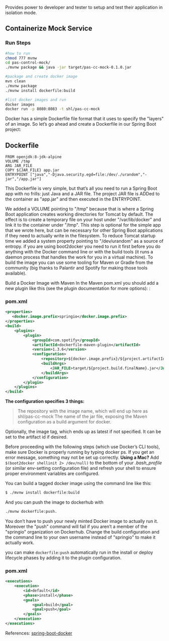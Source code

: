 Provides power to developer and tester to setup and test their application in isolation mode.
## Containerize Mock Service
### Run Steps
```sh
#how to run
chmod 777 mvnw
cd pas-control-mock/
./mvnw package && java -jar target/pas-cc-mock-0.1.0.jar

#package and create docker image
mvn clean
./mvnw package
./mvnw install dockerfile:build

#list docker images and run
docker images
docker run -p 8080:8083 -t shl/pas-cc-mock
```

Docker has a simple Dockerfile file format that it uses to specify the "layers" of an image. So let’s go ahead and create a Dockerfile in our Spring Boot project:

## Dockerfile

```docker
FROM openjdk:8-jdk-alpine
VOLUME /tmp
ARG JAR_FILE
COPY ${JAR_FILE} app.jar
ENTRYPOINT ["java","-Djava.security.egd=file:/dev/./urandom","-jar","/app.jar"]
```

This Dockerfile is very simple, but that’s all you need to run a Spring Boot app with no frills: just Java and a JAR file. The project JAR file is ADDed to the container as "app.jar" and then executed in the ENTRYPOINT.

We added a VOLUME pointing to "/tmp" because that is where a Spring Boot application creates working directories for Tomcat by default. The effect is to create a temporary file on your host under "/var/lib/docker" and link it to the container under "/tmp". This step is optional for the simple app that we wrote here, but can be necessary for other Spring Boot applications if they need to actually write in the filesystem.
To reduce Tomcat startup time we added a system property pointing to "/dev/urandom" as a source of entropy.
if you are using boot2docker you need to run it first before you do anything with the Docker command line or with the build tools (it runs a daemon process that handles the work for you in a virtual machine).
To build the image you can use some tooling for Maven or Gradle from the community (big thanks to Palantir and Spotify for making those tools available).

Build a Docker Image with Maven
In the Maven pom.xml you should add a new plugin like this (see the plugin documentation for more options): :

### pom.xml

```xml
<properties>
   <docker.image.prefix>springio</docker.image.prefix>
</properties>
<build>
    <plugins>
        <plugin>
            <groupId>com.spotify</groupId>
            <artifactId>dockerfile-maven-plugin</artifactId>
            <version>1.3.6</version>
            <configuration>
                <repository>${docker.image.prefix}/${project.artifactId}</repository>
                <buildArgs>
                    <JAR_FILE>target/${project.build.finalName}.jar</JAR_FILE>
                </buildArgs>
            </configuration>
        </plugin>
    </plugins>
</build>
```
**The configuration specifies 3 things:**
> The repository with the image name, which will end up here as
> shl/pas-cc-mock
> The name of the jar file, exposing the Maven configuration as a build argument for docker.

Optionally, the image tag, which ends up as latest if not specified. It can be set to the artifact id if desired.

Before proceeding with the following steps (which use Docker’s CLI tools), make sure Docker is properly running by typing docker ps. If you get an error message, something may not be set up correctly. **Using a Mac?** Add ```$(boot2docker shellinit 2> /dev/null)``` to the bottom of your *.bash_profile* (or similar env-setting configuration file) and refresh your shell to ensure proper environment variables are configured.

You can build a tagged docker image using the command line like this:
```sh
$ ./mvnw install dockerfile:build
```

And you can push the image to dockerhub with
```sh
./mvnw dockerfile:push.
```

You don’t have to push your newly minted Docker image to actually run it. Moreover the "push" command will fail if you aren’t a member of the "springio" organization on Dockerhub. Change the build configuration and the command line to your own username instead of "springio" to make it actually work.

you can make ```dockerfile:push``` automatically run in the install or deploy lifecycle phases by adding it to the plugin configuration.
### pom.xml
```xml
<executions>
	<execution>
		<id>default</id>
		<phase>install</phase>
		<goals>
			<goal>build</goal>
			<goal>push</goal>
		</goals>
	</execution>
</executions>
```

References: [spring-boot-docker](https://spring.io/guides/gs/spring-boot-docker/#initial)

